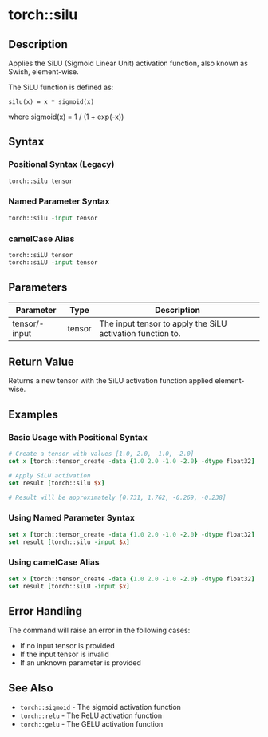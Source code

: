 # torch::silu

## Description
Applies the SiLU (Sigmoid Linear Unit) activation function, also known as Swish, element-wise.

The SiLU function is defined as:
```
silu(x) = x * sigmoid(x)
```

where sigmoid(x) = 1 / (1 + exp(-x))

## Syntax

### Positional Syntax (Legacy)
```tcl
torch::silu tensor
```

### Named Parameter Syntax
```tcl
torch::silu -input tensor
```

### camelCase Alias
```tcl
torch::siLU tensor
torch::siLU -input tensor
```

## Parameters

| Parameter | Type | Description |
|-----------|------|-------------|
| tensor/-input | tensor | The input tensor to apply the SiLU activation function to. |

## Return Value
Returns a new tensor with the SiLU activation function applied element-wise.

## Examples

### Basic Usage with Positional Syntax
```tcl
# Create a tensor with values [1.0, 2.0, -1.0, -2.0]
set x [torch::tensor_create -data {1.0 2.0 -1.0 -2.0} -dtype float32]

# Apply SiLU activation
set result [torch::silu $x]

# Result will be approximately [0.731, 1.762, -0.269, -0.238]
```

### Using Named Parameter Syntax
```tcl
set x [torch::tensor_create -data {1.0 2.0 -1.0 -2.0} -dtype float32]
set result [torch::silu -input $x]
```

### Using camelCase Alias
```tcl
set x [torch::tensor_create -data {1.0 2.0 -1.0 -2.0} -dtype float32]
set result [torch::siLU -input $x]
```

## Error Handling

The command will raise an error in the following cases:
- If no input tensor is provided
- If the input tensor is invalid
- If an unknown parameter is provided

## See Also
- `torch::sigmoid` - The sigmoid activation function
- `torch::relu` - The ReLU activation function
- `torch::gelu` - The GELU activation function 